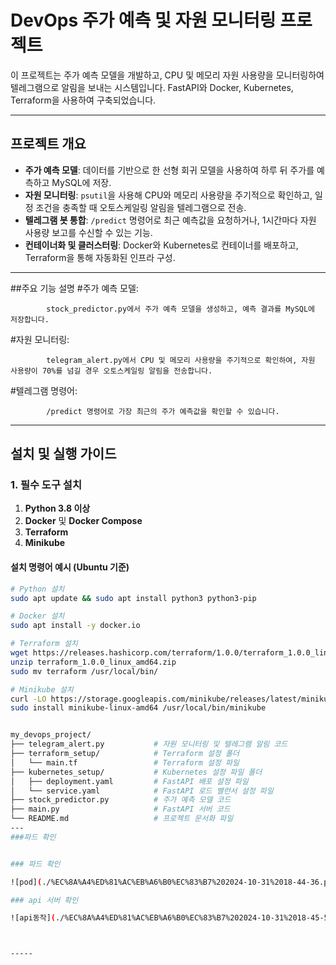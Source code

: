 # DevOps 주가 예측 및 자원 모니터링 프로젝트

이 프로젝트는 주가 예측 모델을 개발하고, CPU 및 메모리 자원 사용량을 모니터링하여 텔레그램으로 알림을 보내는 시스템입니다. FastAPI와 Docker, Kubernetes, Terraform을 사용하여 구축되었습니다.

---

## 프로젝트 개요

- **주가 예측 모델**: 데이터를 기반으로 한 선형 회귀 모델을 사용하여 하루 뒤 주가를 예측하고 MySQL에 저장.
- **자원 모니터링**: `psutil`을 사용해 CPU와 메모리 사용량을 주기적으로 확인하고, 일정 조건을 충족할 때 오토스케일링 알림을 텔레그램으로 전송.
- **텔레그램 봇 통합**: `/predict` 명령어로 최근 예측값을 요청하거나, 1시간마다 자원 사용량 보고를 수신할 수 있는 기능.
- **컨테이너화 및 클러스터링**: Docker와 Kubernetes로 컨테이너를 배포하고, Terraform을 통해 자동화된 인프라 구성.

---
##주요 기능 설명
#주가 예측 모델:

            stock_predictor.py에서 주가 예측 모델을 생성하고, 예측 결과를 MySQL에 저장합니다.
#자원 모니터링:

            telegram_alert.py에서 CPU 및 메모리 사용량을 주기적으로 확인하여, 자원 사용량이 70%를 넘길 경우 오토스케일링 알림을 전송합니다.
#텔레그램 명령어:

            /predict 명령어로 가장 최근의 주가 예측값을 확인할 수 있습니다.

---

## 설치 및 실행 가이드

### 1. 필수 도구 설치

1. **Python 3.8 이상**
2. **Docker** 및 **Docker Compose**
3. **Terraform**
4. **Minikube**

#### 설치 명령어 예시 (Ubuntu 기준)

```bash
# Python 설치
sudo apt update && sudo apt install python3 python3-pip

# Docker 설치
sudo apt install -y docker.io

# Terraform 설치
wget https://releases.hashicorp.com/terraform/1.0.0/terraform_1.0.0_linux_amd64.zip
unzip terraform_1.0.0_linux_amd64.zip
sudo mv terraform /usr/local/bin/

# Minikube 설치
curl -LO https://storage.googleapis.com/minikube/releases/latest/minikube-linux-amd64
sudo install minikube-linux-amd64 /usr/local/bin/minikube


my_devops_project/
├── telegram_alert.py           # 자원 모니터링 및 텔레그램 알림 코드
├── terraform_setup/            # Terraform 설정 폴더
│   └── main.tf                 # Terraform 설정 파일
├── kubernetes_setup/           # Kubernetes 설정 파일 폴더
│   ├── deployment.yaml         # FastAPI 배포 설정 파일
│   └── service.yaml            # FastAPI 로드 밸런서 설정 파일
├── stock_predictor.py          # 주가 예측 모델 코드
├── main.py                     # FastAPI 서버 코드
└── README.md                   # 프로젝트 문서화 파일
---
###파드 확인


### 파드 확인

![pod](./%EC%8A%A4%ED%81%AC%EB%A6%B0%EC%83%B7%202024-10-31%2018-44-36.png)

### api 서버 확인

![api동작](./%EC%8A%A4%ED%81%AC%EB%A6%B0%EC%83%B7%202024-10-31%2018-45-51.png)



-----





